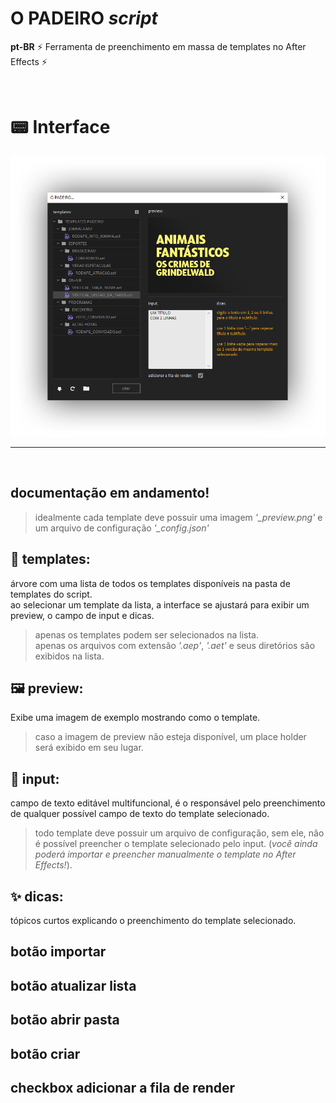 # O PADEIRO *script*

**pt-BR** ⚡ Ferramenta de preenchimento em massa de templates no After Effects ⚡

<br/>

# 📟 Interface
![ui](images/o_padeiro_ui.png)

---
  
  <br/>

## documentação em andamento!
> idealmente cada template deve possuir uma imagem *'_preview.png'* e um arquivo de configuração *'_config.json'*

## 📑 templates:
árvore com uma lista de todos os templates disponíveis na pasta de templates do script.\
ao selecionar um template da lista, a interface se ajustará para exibir um preview, o campo de input e dicas.
> apenas os templates podem ser selecionados na lista.\
> apenas os arquivos com extensão *'.aep'*, *'.aet'* e seus diretórios são exibidos na lista.

## 🖼️ preview:
Exibe uma imagem de exemplo mostrando como o template.
> caso a imagem de preview não esteja disponível, um place holder será exibido em seu lugar.

## 📝 input:
campo de texto editável multifuncional, é o responsável pelo preenchimento de qualquer possível campo de texto do template selecionado.
> todo template deve possuir um arquivo de configuração, sem ele, não é possível preencher o template selecionado pelo input. (*você ainda poderá importar e preencher manualmente o template no After Effects!*).

## ✨ dicas:
tópicos curtos explicando o preenchimento do template selecionado.

## botão importar

## botão atualizar lista

## botão abrir pasta

## botão criar

## checkbox adicionar a fila de render
